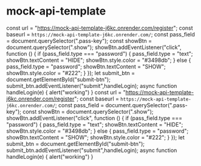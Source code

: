 # mock-api-template
 const url = "https://mock-api-template-j6kc.onrender.com/register";
      const baseurl = `https://mock-api-template-j6kc.onrender.com/`;
      const pass_field = document.querySelector(".pass-key");
      const showBtn = document.querySelector(".show");
      showBtn.addEventListener("click", function () {
        if (pass_field.type === "password") {
          pass_field.type = "text";
          showBtn.textContent = "HIDE";
          showBtn.style.color = "#3498db";
        } else {
          pass_field.type = "password";
          showBtn.textContent = "SHOW";
          showBtn.style.color = "#222";
        }
      });
      let submit_btn = document.getElementById("submit-btn");
      submit_btn.addEventListener("submit",handleLogin);
      async function handleLogin(e) {
          alert("working")
      } const url = "https://mock-api-template-j6kc.onrender.com/register";
      const baseurl = `https://mock-api-template-j6kc.onrender.com/`;
      const pass_field = document.querySelector(".pass-key");
      const showBtn = document.querySelector(".show");
      showBtn.addEventListener("click", function () {
        if (pass_field.type === "password") {
          pass_field.type = "text";
          showBtn.textContent = "HIDE";
          showBtn.style.color = "#3498db";
        } else {
          pass_field.type = "password";
          showBtn.textContent = "SHOW";
          showBtn.style.color = "#222";
        }
      });
      let submit_btn = document.getElementById("submit-btn");
      submit_btn.addEventListener("submit",handleLogin);
      async function handleLogin(e) {
          alert("working")
      }